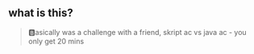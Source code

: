 ## what is this?
> 🅱️asically was a challenge with a friend, skript ac vs java ac - you only get 20 mins

